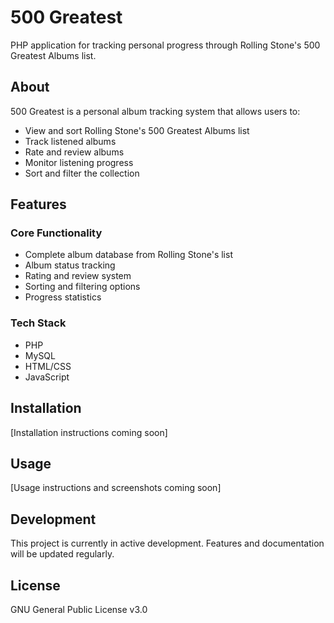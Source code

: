 # 500 Greatest

PHP application for tracking personal progress through Rolling Stone's 500 Greatest Albums list.

## About

500 Greatest is a personal album tracking system that allows users to:
- View and sort Rolling Stone's 500 Greatest Albums list
- Track listened albums
- Rate and review albums
- Monitor listening progress
- Sort and filter the collection

## Features

### Core Functionality
- Complete album database from Rolling Stone's list
- Album status tracking
- Rating and review system
- Sorting and filtering options
- Progress statistics

### Tech Stack
- PHP
- MySQL
- HTML/CSS
- JavaScript

## Installation

[Installation instructions coming soon]

## Usage

[Usage instructions and screenshots coming soon]

## Development

This project is currently in active development. Features and documentation will be updated regularly.

## License

GNU General Public License v3.0
